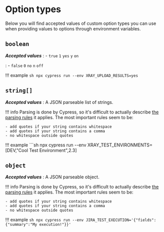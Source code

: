 # Option types

Below you will find accepted values of custom option types you can use when providing values to options through environment variables.

## `boolean`

***Accepted values***
: - `true`
    `1`
    `yes`
    `y`
    `on`

: - `false`
    `0`
    `no`
    `n`
    `off`

!!! example
    ```sh
    npx cypress run --env XRAY_UPLOAD_RESULTS=yes
    ```

## `string[]`

***Accepted values***
: A JSON parseable list of strings.

!!! info
    Parsing is done by Cypress, so it's difficult to actually describe [the parsing rules](https://github.com/cypress-io/cypress/blob/fd2a27d62077f138b9bb8df5716e72b9f52be431/packages/server/lib/util/args.js) it applies.
    The most important rules seem to be:

    - add quotes if your string contains whitespace
    - add quotes if your string contains a comma
    - no whitespace outside quotes

!!! example
    ```sh
    npx cypress run --env XRAY_TEST_ENVIRONMENTS=[DEV,"Cool Test Environment",2.3]

## `object`

***Accepted values***
: A JSON parseable object.

!!! info
    Parsing is done by Cypress, so it's difficult to actually describe [the parsing rules](https://github.com/cypress-io/cypress/blob/fd2a27d62077f138b9bb8df5716e72b9f52be431/packages/server/lib/util/args.js) it applies.
    The most important rules seem to be:

    - add quotes if your string contains whitespace
    - add quotes if your string contains a comma
    - no whitespace outside quotes

!!! example
    ```sh
    npx cypress run --env JIRA_TEST_EXECUTION='{"fields":{"summary":"My execution!"}}'
    ```